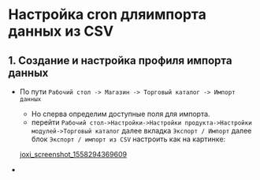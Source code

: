 Настройка cron дляимпорта данных из CSV
========================

## 1. Создание и настройка профиля импорта данных

* По пути `Рабочий стол -> Магазин -> Торговый каталог -> Импорт данных` 
	* Но сперва определим доступные поля для импорта.
	* перейти `Рабочий стол->Настройки->Настройки продукта->Настройки модулей->Торговый каталог` далее вкладка `Экспорт / Импорт` далее блок `Экспорт / импорт из CSV` настроить как на картинке: 

	[joxi_screenshot_1558294369609](/media/29342.png)

* 